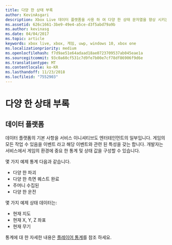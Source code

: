```yaml
---
title: 다양 한 상태 부록
author: KevinAsgari
description: Xbox Live 데이터 플랫폼을 사용 하 여 다양 한 상태 문자열을 향상 시키는 방법을 알아봅니다.
ms.assetid: 626c1661-3be9-49e4-a5ce-d3f5abd79a9b
ms.author: kevinasg
ms.date: 04/04/2017
ms.topic: article
keywords: xbox live, xbox, 게임, uwp, windows 10, xbox one
ms.localizationpriority: medium
ms.openlocfilehash: f7d9ae51e64adaad18ae0723709537ab045eae1a
ms.sourcegitcommit: 93c0a60cf531c7d9fe7b00e7cf78df86906f9d6e
ms.translationtype: MT
ms.contentlocale: ko-KR
ms.lasthandoff: 11/23/2018
ms.locfileid: "7552903"
---
```

# <a name="rich-presence-appendix"></a>다양 한 상태 부록

## <a name="data-platform"></a>데이터 플랫폼

데이터 플랫폼의 기본 사항을 서비스 이니셔티브도 엔터테인먼트의 일부입니다. 게임의 모든 작업 수 있음을 이벤트 라고 해당 이벤트와 관련 된 특성을 갖는 합니다. 개발자는 서비스에서 게임의 환경에 중요 한 통계 및 상태 값을 구성할 수 있습니다.

몇 가지 예제 통계 다음과 같습니다.

-   다양 한 파괴
-   다양 한 측면 퀘스트 완료
-   주머니 수집된
-   다양 한 운전

몇 가지 예제 상태 데이터는:

-   현재 지도
-   현재 X, Y, Z 좌표
-   현재 무기

통계에 대 한 자세한 내용은 [플레이어 통계](../../leaderboards-and-stats-2017/player-stats.md)를 참조 하세요.
